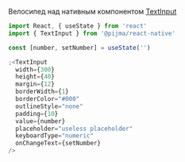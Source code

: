 Велосипед над нативным компонентом [TextInput](https://reactnative.dev/docs/textinput)

```jsx
import React, { useState } from 'react'
import { TextInput } from '@pijma/react-native'

const [number, setNumber] = useState('')

;<TextInput
  width={300}
  height={40}
  margin={12}
  borderWidth={1}
  borderColor="#000"
  outlineStyle="none"
  padding={10}
  value={number}
  placeholder="useless placeholder"
  keyboardType="numeric"
  onChangeText={setNumber}
/>
```
